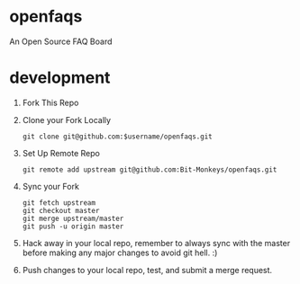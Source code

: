 # openfaqs

An Open Source FAQ Board 

# development 

1. Fork This Repo 

2. Clone your Fork Locally 

	`git clone git@github.com:$username/openfaqs.git`

3. Set Up Remote Repo 

	`git remote add upstream git@github.com:Bit-Monkeys/openfaqs.git`

4. Sync your Fork  
	
	``` 
	git fetch upstream 
	git checkout master 
	git merge upstream/master 
	git push -u origin master
	```

5. Hack away in your local repo, remember to always sync with the master before making any major changes to avoid git hell. :) 
6. Push changes to your local repo, test, and submit a merge request. 

